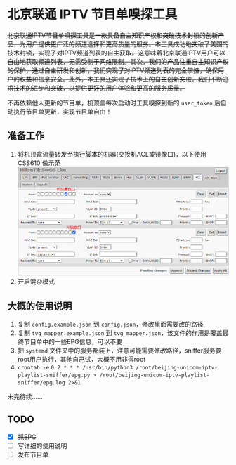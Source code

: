 # 北京联通 IPTV 节目单嗅探工具

~~北京联通IPTV节目单嗅探工具是一款具备自主知识产权和突破技术封锁的创新产品，为用户提供更广泛的频道选择和更高质量的服务。本工具成功地突破了美国的技术封锁，实现了对IPTV频道列表的自主获取。这意味着北京联通IPTV用户可以自由地获取频道列表，无需受制于网络限制。其次，我们的产品注重自主知识产权的保护，通过自主研发和创新，我们实现了对IPTV频道列表的完全掌控，确保用户的权益和信息安全。此外，本工具还实现了技术上的自主创新突破。我们不断追求技术的进步和突破，以提供更好的用户体验和更高的服务质量。~~

不再依赖他人更新的节目单，机顶盒每次启动时工具嗅探到新的 `user_token` 后自动执行节目单更新，实现节目单自由！

## 准备工作
1. 将机顶盒流量转发至执行脚本的机器(交换机ACL或镜像口)，以下使用 CSS610 做示范
![SwOS 示例](docs/img/swos-lite.png)
2. 开启混杂模式

## 大概的使用说明
1. 复制 `config.example.json` 到 `config.json`，修改里面需要改的路径
2. 复制 `tvg_mapper.example.json` 到 `tvg_mapper.json`，该文件的作用是覆盖最终节目单中的一些EPG信息，可以不要
3. 把 `systemd` 文件夹中的服务都装上，注意可能需要修改路径，sniffer服务要root用户执行，其他自己试，大概不用非得root
4. `crontab -e` `0 2 * * * /usr/bin/python3 /root/beijing-unicom-iptv-playlist-sniffer/epg.py > /root/beijing-unicom-iptv-playlist-sniffer/epg.log 2>&1`

未完待续......

## TODO
- [x] ~~抓EPG~~
- [ ] 写详细的使用说明
- [ ] 发布节目单
